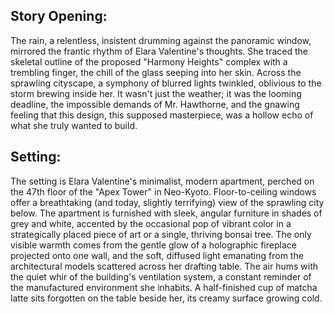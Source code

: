 ## Story Opening:

The rain, a relentless, insistent drumming against the panoramic window, mirrored the frantic rhythm of Elara Valentine's thoughts. She traced the skeletal outline of the proposed "Harmony Heights" complex with a trembling finger, the chill of the glass seeping into her skin. Across the sprawling cityscape, a symphony of blurred lights twinkled, oblivious to the storm brewing inside her. It wasn't just the weather; it was the looming deadline, the impossible demands of Mr. Hawthorne, and the gnawing feeling that this design, this supposed masterpiece, was a hollow echo of what she truly wanted to build.

## Setting:

The setting is Elara Valentine's minimalist, modern apartment, perched on the 47th floor of the "Apex Tower" in Neo-Kyoto. Floor-to-ceiling windows offer a breathtaking (and today, slightly terrifying) view of the sprawling city below. The apartment is furnished with sleek, angular furniture in shades of grey and white, accented by the occasional pop of vibrant color in a strategically placed piece of art or a single, thriving bonsai tree. The only visible warmth comes from the gentle glow of a holographic fireplace projected onto one wall, and the soft, diffused light emanating from the architectural models scattered across her drafting table. The air hums with the quiet whir of the building's ventilation system, a constant reminder of the manufactured environment she inhabits. A half-finished cup of matcha latte sits forgotten on the table beside her, its creamy surface growing cold.

